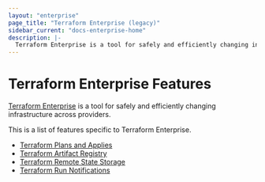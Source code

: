 ```yaml
---
layout: "enterprise"
page_title: "Terraform Enterprise (legacy)"
sidebar_current: "docs-enterprise-home"
description: |-
  Terraform Enterprise is a tool for safely and efficiently changing infrastructure across providers.
---
```


# Terraform Enterprise Features

[Terraform Enterprise](https://www.hashicorp.com/products/terraform/) is a tool for safely and
efficiently changing infrastructure across providers.

This is a list of features specific to Terraform Enterprise.

- [Terraform Plans and Applies](/docs/enterprise-legacy/runs)
- [Terraform Artifact Registry](/docs/enterprise-legacy/artifacts)
- [Terraform Remote State Storage](/docs/enterprise-legacy/state)
- [Terraform Run Notifications](/docs/enterprise-legacy/runs/notifications.html)

